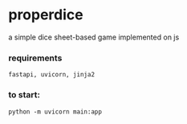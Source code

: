# properdice
a simple dice sheet-based game implemented on js 

### requirements
`fastapi, uvicorn, jinja2`

### to start:
`python -m uvicorn main:app`
